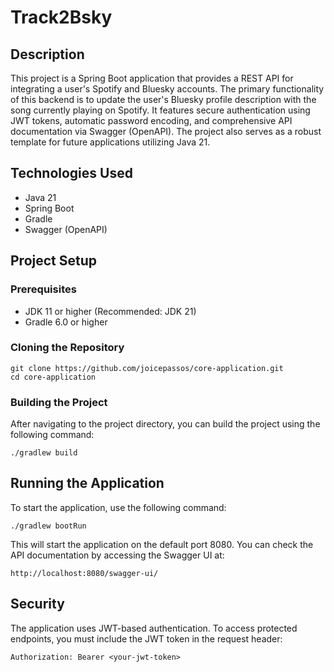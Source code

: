 # Track2Bsky

## Description
This project is a Spring Boot application that provides a REST API for integrating a user's Spotify and Bluesky accounts. The primary functionality of this backend is to update the user's Bluesky profile description with the song currently playing on Spotify. It features secure authentication using JWT tokens, automatic password encoding, and comprehensive API documentation via Swagger (OpenAPI). The project also serves as a robust template for future applications utilizing Java 21.

## Technologies Used
- Java 21
- Spring Boot
- Gradle
- Swagger (OpenAPI)

## Project Setup

### Prerequisites
- JDK 11 or higher (Recommended: JDK 21)
- Gradle 6.0 or higher

### Cloning the Repository

```
git clone https://github.com/joicepassos/core-application.git
cd core-application
```

### Building the Project
After navigating to the project directory, you can build the project using the following command:
```
./gradlew build
```

## Running the Application
To start the application, use the following command:

```
./gradlew bootRun
```

This will start the application on the default port 8080. You can check the API documentation by accessing the Swagger UI at:

```
http://localhost:8080/swagger-ui/
```

## Security

The application uses JWT-based authentication. To access protected endpoints, you must include the JWT token in the request header:
```
Authorization: Bearer <your-jwt-token>
```




